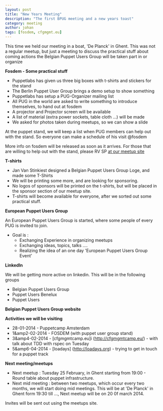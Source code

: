 ```yaml
---
layout: post
title: "New Years Meeting"
description: "The first BPUG meeting and a new years toast"
category: meeting
author: johan
tags: [fosdem, cfgmgmt.eu]
---
```

This time we held our meeting in a boat, 'De Planck' in Ghent.  This was not a regular meetup, but just a meeting to discuss the practical stuff about coming actions the Belgian Puppet Users Group will be taken part in or organize

**Fosdem - Some practical stuff**
* Puppetlabs has given us three big boxes with t-shirts and stickers for the stand
* The Berlin Puppet User Group brings a demo setup to show something
* Puppetlabs has setup a PUG-Organizer mailing list
* All PUG in the world are asked to write something to introduce themselves, to hand out at fosdem
* A projector and Projector screen will be available
* A list of material (extra power sockets, table cloth ...) will be made
* We asked for photos taken during meetups, so we can show a slide

At the puppet stand, we will keep a list when PUG members can help out with the stand.  So everyone can make a schedule of his visit @fosdem

More info on fosdem will be released as soon as it arrives.  For those that are willing to help out with the stand, please RV SP [at our meetup site](http://www.meetup.com/Belgian-Puppet-User-Group/events/141259432/)

**T-shirts**
* Jan Van Stinkiest designed a Belgian Puppet Users Group Loge, and made some T-Shirts
* We will be printing some more, and are looking for sponsoring.
* No logos of sponsors will be printed on the t-shirts, but will be placed in the sponsor section of our meetup site.
* T-shirts will become available for everyone, after we sorted out some practical stuff.

**European Puppet Users Group**

An European Puppet Users Group is started, where some people of every PUG is invited to join.

* Goal is :
    * Exchanging Experience in organizing meetups
    * Exchanging ideas, topics, talks ....
    * Realizing the idea of an one day 'European Puppet Users Group Event'

**LinkedIn**

We will be getting more active on linkedin. This will be in the following groups

* Belgian Puppet Users Group
* Puppet Users Benelux
* Puppet Users

**Belgian Puppet Users Group website**

**Activities we will be visiting**

* 28-01-2014 - Puppetcamp Amsterdam
* 1&amp2-02-2014 - FOSDEM (with puppet user group stand)
* 3&amp4-02-2014 - [cfgmgmtcamp.eu]i (http://cfgmgmtcamp.eu/) - with talk about TDD with rspec on Tuesday
* 5&amp6-04-2014 - [loadays] (http://loadays.org) - trying to get in touch for a puppet track

**Next meeting/meetups**

* Next meetup : Tuesday 25 February, in Ghent starting from 19:00 - Round table about puppet infrastructure.
* Next mid meeting : between two meetups, which occur every two months, we will start doing mid meetings.  This will be at 'De Planck' in Ghent form 19:30 till ...,  Next meetup will be on 20 0f march 2014.

Invites will be sent out using the meetups site.

